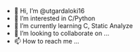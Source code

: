 - 👋 Hi, I’m @utgardaloki16
- 👀 I’m interested in C/Python
- 🌱 I’m currently learning C, Static Analyze
- 💞️ I’m looking to collaborate on ...
- 📫 How to reach me ...

<!---
utgardaloki16/utgardaloki16 is a ✨ special ✨ repository because its `README.md` (this file) appears on your GitHub profile.
You can click the Preview link to take a look at your changes.
--->

